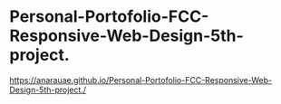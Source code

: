 # Personal-Portofolio-FCC-Responsive-Web-Design-5th-project.
https://anarauae.github.io/Personal-Portofolio-FCC-Responsive-Web-Design-5th-project./
